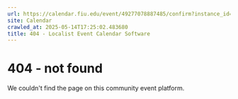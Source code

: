 ```yaml
---
url: https://calendar.fiu.edu/event/49277078887485/confirm?instance_id=49277090948583&return=https%3A%2F%2Fcalendar.fiu.edu%2F
site: Calendar
crawled_at: 2025-05-14T17:25:02.483680
title: 404 - Localist Event Calendar Software
---
```


# 404 - not found
We couldn't find the page on this community event platform.
